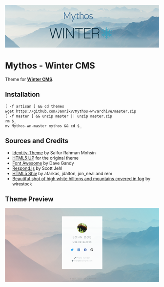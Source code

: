 ![Mythos Winter CMS](https://raw.githubusercontent.com/JanrikV/Mythos-wn/master/assets/images/mythos.png)

# Mythos - Winter CMS

Theme for **[Winter CMS](https://wintercms.com/)**.

## Installation

```
[ -f artisan ] && cd themes
wget https://github.com/JanrikV/Mythos-wn/archive/master.zip
[ -f master ] && unzip master || unzip master.zip
rm $_
mv Mythos-wn-master mythos && cd $_
```


## Sources and Credits

- [Identity-Theme](https://github.com/SaifurRahmanMohsin/Identity-Theme) by Saifur Rahman Mohsin
- [HTML5 UP](https://html5up.net/uploads/demos/identity) for the original theme
- [Font Awesome](https://fontawesome.com) by Dave Gandy
- [Respond.js](https://j.mp/respondjs) by Scott Jehl
- [HTML5 Shiv](https://github.com/aFarkas/html5shiv) by afarkas, jdalton, jon_neal and rem
- [Beautiful shot of high white hilltops and mountains covered in fog](https://www.freepik.com/free-photo/beautiful-shot-high-white-hilltops-mountains-covered-fog_7629796.htm) by wirestock


## Theme Preview


![Theme Preview](https://raw.githubusercontent.com/JanrikV/Mythos-wn/master/assets/images/theme-preview.png)
